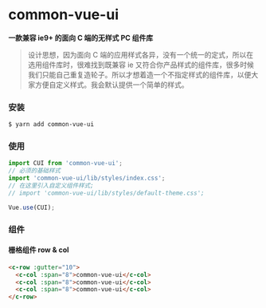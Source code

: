 # common-vue-ui

**一款兼容 ie9+ 的面向 C 端的无样式 PC 组件库**

> 设计思想，因为面向 C 端的应用样式各异，没有一个统一的定式，所以在选用组件库时，很难找到既兼容 ie 又符合你产品样式的组件库，很多时候我们只能自己重复造轮子。所以才想着造一个不指定样式的组件库，以便大家方便自定义样式。我会默认提供一个简单的样式。

### 安装
```bash
$ yarn add common-vue-ui
```

### 使用
```js
import CUI from 'common-vue-ui';
// 必须的基础样式
import 'common-vue-ui/lib/styles/index.css';
// 在这里引入自定义组件样式;
// import 'common-vue-ui/lib/styles/default-theme.css';

Vue.use(CUI);
```

### 组件

#### 栅格组件 row & col

```html
<c-row :gutter="10">
  <c-col :span="8">common-vue-ui</c-col>
  <c-col :span="8">common-vue-ui</c-col>
  <c-col :span="8">common-vue-ui</c-col>
</c-row>
```
